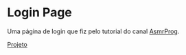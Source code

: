 # Login Page
Uma página de login que fiz pelo tutorial do canal <a href="https://www.youtube.com/watch?v=PlpM2LJWu-s">AsmrProg</a>.

<a href="https://ana-cassia-invernizzi.github.io/LoginPage/">Projeto</a>
